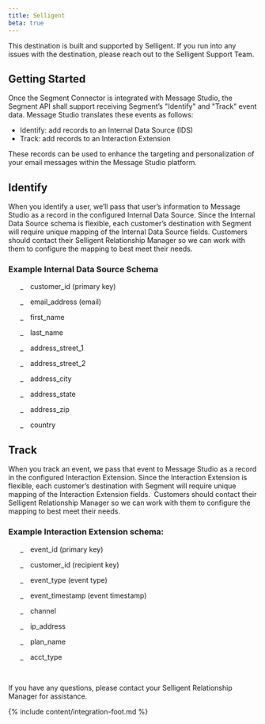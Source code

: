 ```yaml
---
title: Selligent
beta: true
---
```


This destination is built and supported by Selligent. If you run into any issues with the destination, please reach out to the Selligent Support Team.

## Getting Started

Once the Segment Connector is integrated with Message Studio,
the Segment API shall support receiving Segment’s "Identify" and "Track" event data. Message Studio translates these events as follows:
- Identify: add records to an Internal Data Source (IDS)
- Track: add records to an Interaction Extension

These records can be used to enhance the targeting and
personalization of your email messages within the Message Studio platform.

## Identify

When you identify a user, we’ll pass that user’s information to
Message Studio as a record in the configured Internal Data Source. Since the Internal Data Source schema is flexible, each customer’s destination with Segment will require unique mapping of the Internal Data Source fields. Customers should contact their Selligent Relationship Manager so we can work with them to configure the mapping to best meet their needs.


### Example Internal Data Source Schema

<p class=MsoNormal style='margin-left:.5in;text-indent:-.25in'>_<span
style='font:7.0pt "Times New Roman"'>&nbsp;&nbsp;&nbsp;&nbsp;&nbsp; </span>customer_id
(primary key)</p>

<p class=MsoNormal style='margin-left:.5in;text-indent:-.25in'>_<span
style='font:7.0pt "Times New Roman"'>&nbsp;&nbsp;&nbsp;&nbsp;&nbsp; </span>email_address
(email)</p>

<p class=MsoNormal style='margin-left:.5in;text-indent:-.25in'>_<span
style='font:7.0pt "Times New Roman"'>&nbsp;&nbsp;&nbsp;&nbsp;&nbsp; </span>first_name</p>

<p class=MsoNormal style='margin-left:.5in;text-indent:-.25in'>_<span
style='font:7.0pt "Times New Roman"'>&nbsp;&nbsp;&nbsp;&nbsp;&nbsp; </span>last_name</p>

<p class=MsoNormal style='margin-left:.5in;text-indent:-.25in'>_<span
style='font:7.0pt "Times New Roman"'>&nbsp;&nbsp;&nbsp;&nbsp;&nbsp; </span>address_street_1</p>

<p class=MsoNormal style='margin-left:.5in;text-indent:-.25in'>_<span
style='font:7.0pt "Times New Roman"'>&nbsp;&nbsp;&nbsp;&nbsp;&nbsp; </span>address_street_2</p>

<p class=MsoNormal style='margin-left:.5in;text-indent:-.25in'>_<span
style='font:7.0pt "Times New Roman"'>&nbsp;&nbsp;&nbsp;&nbsp;&nbsp; </span>address_city</p>

<p class=MsoNormal style='margin-left:.5in;text-indent:-.25in'>_<span
style='font:7.0pt "Times New Roman"'>&nbsp;&nbsp;&nbsp;&nbsp;&nbsp; </span>address_state</p>

<p class=MsoNormal style='margin-left:.5in;text-indent:-.25in'>_<span
style='font:7.0pt "Times New Roman"'>&nbsp;&nbsp;&nbsp;&nbsp;&nbsp; </span>address_zip</p>

<p class=MsoNormal style='margin-left:.5in;text-indent:-.25in'>_<span
style='font:7.0pt "Times New Roman"'>&nbsp;&nbsp;&nbsp;&nbsp;&nbsp; </span>country</p>


## Track

When you track an event, we pass that event to Message Studio
as a record in the configured Interaction Extension. Since the Interaction
Extension is flexible, each customer’s destination with Segment will require
unique mapping of the Interaction Extension fields.&nbsp; Customers should
contact their Selligent Relationship Manager so we can work with them to
configure the mapping to best meet their needs.

### Example Interaction Extension schema:

<p class=MsoNormal style='margin-left:.5in;text-indent:-.25in'>_<span
style='font:7.0pt "Times New Roman"'>&nbsp;&nbsp;&nbsp;&nbsp;&nbsp; </span>event_id
(primary key)</p>

<p class=MsoNormal style='margin-left:.5in;text-indent:-.25in'>_<span
style='font:7.0pt "Times New Roman"'>&nbsp;&nbsp;&nbsp;&nbsp;&nbsp; </span>customer_id
(recipient key)</p>

<p class=MsoNormal style='margin-left:.5in;text-indent:-.25in'>_<span
style='font:7.0pt "Times New Roman"'>&nbsp;&nbsp;&nbsp;&nbsp;&nbsp; </span>event_type
(event type)</p>

<p class=MsoNormal style='margin-left:.5in;text-indent:-.25in'>_<span
style='font:7.0pt "Times New Roman"'>&nbsp;&nbsp;&nbsp;&nbsp;&nbsp; </span>event_timestamp
(event timestamp)</p>

<p class=MsoNormal style='margin-left:.5in;text-indent:-.25in'>_<span
style='font:7.0pt "Times New Roman"'>&nbsp;&nbsp;&nbsp;&nbsp;&nbsp; </span>channel</p>

<p class=MsoNormal style='margin-left:.5in;text-indent:-.25in'>_<span
style='font:7.0pt "Times New Roman"'>&nbsp;&nbsp;&nbsp;&nbsp;&nbsp; </span>ip_address</p>

<p class=MsoNormal style='margin-left:.5in;text-indent:-.25in'>_<span
style='font:7.0pt "Times New Roman"'>&nbsp;&nbsp;&nbsp;&nbsp;&nbsp; </span>plan_name</p>

<p class=MsoNormal style='margin-left:.5in;text-indent:-.25in'>_<span
style='font:7.0pt "Times New Roman"'>&nbsp;&nbsp;&nbsp;&nbsp;&nbsp; </span>acct_type</p>

<p class=MsoNormal style='margin-top:10.0pt'><a name=h.gpdttka362f6></a>&nbsp;</p>

<p class=MsoNormal style='margin-top:10.0pt'>If you have any questions, please
contact your Selligent Relationship Manager for assistance.</p>

{% include content/integration-foot.md %}
